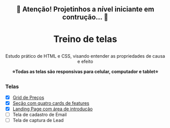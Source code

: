 <h2 align="center"> 
	🚧  Atenção! Projetinhos a nível iniciante em contrução...  🚧
</h2>
<h1 align="center">
    <p>Treino de telas</p>
</h1>
<p align="center">Estudo prático de HTML e CSS, visando entender as propriedades de causa e efeito</p>
<p align="center" font-weight='bold'><b>⭐Todas as telas são responsivas para celular, computador e tablet⭐</b></p>

### Telas

- [x]  <a href="https://pamlotusia.github.io/grid-preco/" target="_blank">Grid de Preços</a>
- [x] <a href="https://pamlotusia.github.io/section-four-cards.github.io/" target="_blank">Seção com quatro cards de features</a>
- [x] <a href="https://pamlotusia.github.io/landingpage/" target="_blank">Landing Page com área de introdução</a> 
- [ ] Tela de cadastro de Email
- [ ] Tela de captura de Lead
